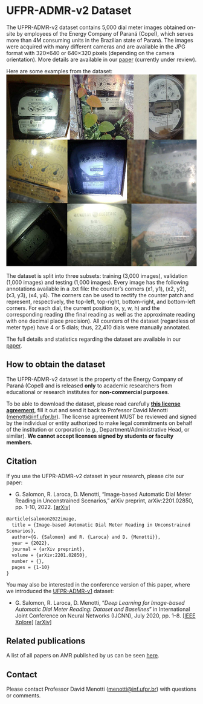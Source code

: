# UFPR-ADMR-v2 Dataset

The UFPR-ADMR-v2 dataset contains 5,000 dial meter images obtained on-site by employees of the Energy Company of Paraná (Copel), which serves more than 4M consuming units in the Brazilian state of Paraná. The images were acquired with many different cameras and are available in the JPG format with 320×640 or 640×320 pixels (depending on the camera orientation). More details are available in our [paper](./pdfs/salomon2022image.pdf) (currently under review).

Here are some examples from the dataset:  
<img src="./media/samples.jpg" width="520" height="507" />

The dataset is split into three subsets: training (3,000 images), validation (1,000 images) and testing (1,000 images). Every image has the following annotations available in a .txt file: the counter’s corners (x1, y1), (x2, y2), (x3, y3), (x4, y4). The corners can be used to rectify the counter patch and represent, respectively, the top-left, top-right, bottom-right, and bottom-left corners. For each dial, the current position (x, y, w, h) and the corresponding reading (the final reading as well as the approximate reading with one decimal place precision). All counters of the dataset (regardless of meter type) have 4 or 5 dials; thus, 22,410 dials were manually annotated. 

The full details and statistics regarding the dataset are available in our [paper](./pdfs/salomon2022image.pdf).

## How to obtain the dataset

The UFPR-ADMR-v2 dataset is the property of the Energy Company of Paraná (Copel) and is released **only** to academic researchers from educational or research institutes for **non-commercial purposes**. 

To be able to download the dataset, please read carefully [**this license agreement**](./pdfs/license-agreement.pdf), fill it out and send it back to Professor David Menotti ([menotti@inf.ufpr.br](mailto:menotti@inf.ufpr.br)). The license agreement MUST be reviewed and signed by the individual or entity authorized to make legal commitments on behalf of the institution or corporation (e.g., Department/Administrative Head, or similar). **We cannot accept licenses signed by students or faculty members.**

## Citation

If you use the UFPR-ADMR-v2 dataset in your research, please cite our paper:

* G. Salomon, R. Laroca, D. Menotti, “Image-based Automatic Dial Meter Reading in Unconstrained Scenarios,” arXiv preprint, arXiv:2201.02850, pp. 1-10, 2022. [[arXiv]](https://arxiv.org/abs/2201.02850)

```
@article{salomon2022image,
  title = {Image-based Automatic Dial Meter Reading in Unconstrained Scenarios},
  author={G. {Salomon} and R. {Laroca} and D. {Menotti}}, 
  year = {2022},
  journal = {arXiv preprint},
  volume = {arXiv:2201.02850},
  number = {},
  pages = {1-10}
}
```

You may also be interested in the conference version of this paper, where we introduced the [UFPR-ADMR-v1](https://web.inf.ufpr.br/vri/databases/ufpr-admr/) dataset:

* G. Salomon, R. Laroca, D. Menotti, “*Deep Learning for Image-based Automatic Dial Meter Reading: Dataset and Baselines*” in International Joint Conference on Neural Networks (IJCNN), July 2020, pp. 1–8. [[IEEE Xplore]](https://www.doi.org/10.1109/IJCNN48605.2020.9207318) [[arXiv]](https://arxiv.org/abs/2005.03106)

## Related publications

A list of all papers on AMR published by us can be seen [here](https://scholar.google.com/scholar?hl=pt-BR&as_sdt=0%2C5&as_ylo=2019&q=allintitle%3A+meter+reading+author%3A%22David+Menotti%22&btnG=).

## Contact

Please contact Professor David Menotti ([menotti@inf.ufpr.br](mailto:menotti@inf.ufpr.br)) with questions or comments.
